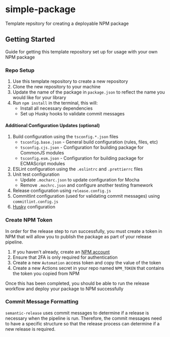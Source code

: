 # simple-package

Template repsitory for creating a deployable NPM package

## Getting Started

Guide for getting this template repository set up for usage with your own NPM package

### Repo Setup

1. Use this template repository to create a new repository
1. Clone the new repository to your machine
1. Update the name of the package in `package.json` to reflect the name you would like for your library
1. Run `npm install` in the terminal, this will:
    - Install all necessary dependencies
    - Set up Husky hooks to validate commit messages

#### Additional Configuration Updates (optional)

1. Build configuration using the `tsconfig.*.json` files
    - `tsconfig.base.json` - General build configuration (rules, files, etc)
    - `tsconfig.cjs.json` - Configuration for building package for CommonJS modules
    - `tsconfig.esm.json` - Configuration for building package for ECMAScript modules
1. ESLint configuration using the `.eslintrc` and `.prettierrc` files
1. Unit test configuration
    - Update `.mocharc.json` to update configuration for Mocha
    - Remove `.mochrc.json` and configure another testing framework
1. Release configuration using `release.config.js`
1. Commitlint configuration (used for validating commit messages) using `commitlint.config.js`
1. [Husky](https://typicode.github.io/husky/#/) configuration

### Create NPM Token

In order for the release step to run successfully, you must create a token in NPM that will
allow you to publish the package as part of your release pipeline.

1. If you haven't already, create an [NPM account](https://www.npmjs.com/signup)
1. Ensure that 2FA is only required for authentication
1. Create a new `Automation` access token and copy the value of the token
1. Create a new Actions secret in your repo named `NPM_TOKEN` that contains the token you copied from NPM

Once this has been completed, you should be able to run the release workflow and deploy your package to NPM successfully

### Commit Message Formatting

`semantic-release` uses commit messages to determine if a release is necessary when the pipeline is run.
Therefore, the commit messages need to have a specific structure so that the release process can determine
if a new release is required.
